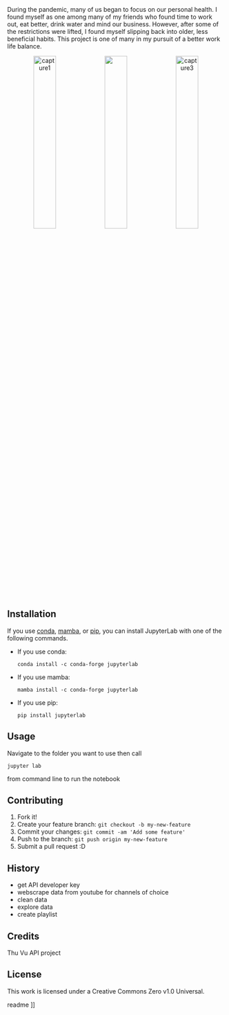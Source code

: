 <snippet>
  <content><![CDATA[
# ${{1:betterWorkout.ipynb}

During the pandemic, many of us began to focus on our personal health. I found myself as one among many of my friends who found time to work out, eat better, drink water and mind our business. However, after some of the restrictions were lifted, I found myself slipping back into older, less beneficial habits. This project is one of many in my pursuit of a better work life balance. 

<p align="center" width="100%">
    <img width="32%"  alt="capture1" src="https://user-images.githubusercontent.com/107881738/178288707-eda49825-bede-4e33-89a4-1bddd292cc4c.png">
    <img width="32%" "alt="capture2" src="https://user-images.githubusercontent.com/107881738/178288947-fc902ce3-a2a6-4991-8577-8cead86a8155.png">
    <img width="32%" alt="capture3" src="https://user-images.githubusercontent.com/107881738/178289536-26d551dd-e5e4-40f4-849a-928e37203a8b.png">
</p>


## Installation
If you use [conda](https://docs.conda.io/en/latest/), [mamba](https://mamba.readthedocs.io/en/latest/), or [pip](https://docs.python.org/3/installing/index.html), you can install JupyterLab with one of the following commands.

- If you use conda:
  ```shell
  conda install -c conda-forge jupyterlab
  ```
- If you use mamba:
  ```shell
  mamba install -c conda-forge jupyterlab
  ```
- If you use pip:
  ```shell
  pip install jupyterlab
  ```
 
## Usage
Navigate to the folder you want to use then call

 ```shell
 jupyter lab 
 ```
from command line to run the notebook

## Contributing
1. Fork it!
2. Create your feature branch: `git checkout -b my-new-feature`
3. Commit your changes: `git commit -am 'Add some feature'`
4. Push to the branch: `git push origin my-new-feature`
5. Submit a pull request :D
## History
* get API developer key
* webscrape data from youtube for channels of choice
* clean data
* explore data
* create playlist
## Credits
Thu Vu API project
## License
This work is licensed under a
Creative Commons Zero v1.0 Universal.

[cc-by]: https://creativecommons.org/publicdomain/zero/1.0/ 

></content>
  <tabTrigger>readme</tabTrigger>
]]</snippet>
